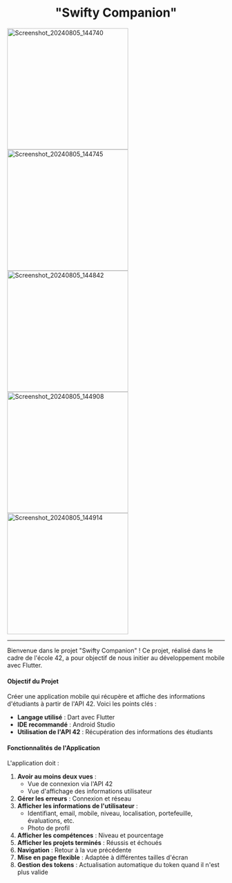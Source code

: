 <center>
   <h1>"Swifty Companion"</h1>
</center>

<img src="https://github.com/user-attachments/assets/898a7d78-4711-4ca6-9921-bca9a6611b84" alt="Screenshot_20240805_144740" width="280">
<img src="https://github.com/user-attachments/assets/e3a79850-ddca-4643-8f1f-e069bd3f15ae" alt="Screenshot_20240805_144745" width="280">
<img src="https://github.com/user-attachments/assets/caf6ca9a-87ce-4d38-b70d-79f67de02b9e" alt="Screenshot_20240805_144842" width="280">
<img src="https://github.com/user-attachments/assets/8bad14f4-dbf8-44e6-a992-86181424abfd" alt="Screenshot_20240805_144908" width="280">
<img src="https://github.com/user-attachments/assets/62386325-3fb1-4695-8d50-adfe8f5ba4c5" alt="Screenshot_20240805_144914" width="280">


---

Bienvenue dans le projet "Swifty Companion" ! Ce projet, réalisé dans le cadre de l'école 42, a pour objectif de nous initier au développement mobile avec Flutter.

#### **Objectif du Projet**
Créer une application mobile qui récupère et affiche des informations d'étudiants à partir de l'API 42. Voici les points clés :

- **Langage utilisé** : Dart avec Flutter
- **IDE recommandé** : Android Studio
- **Utilisation de l'API 42** : Récupération des informations des étudiants

#### **Fonctionnalités de l'Application**
L'application doit :

1. **Avoir au moins deux vues** :
   - Vue de connexion via l'API 42
   - Vue d'affichage des informations utilisateur
2. **Gérer les erreurs** : Connexion et réseau
3. **Afficher les informations de l'utilisateur** :
   - Identifiant, email, mobile, niveau, localisation, portefeuille, évaluations, etc.
   - Photo de profil
4. **Afficher les compétences** : Niveau et pourcentage
5. **Afficher les projets terminés** : Réussis et échoués
6. **Navigation** : Retour à la vue précédente
7. **Mise en page flexible** : Adaptée à différentes tailles d'écran
8. **Gestion des tokens** : Actualisation automatique du token quand il n'est plus valide

